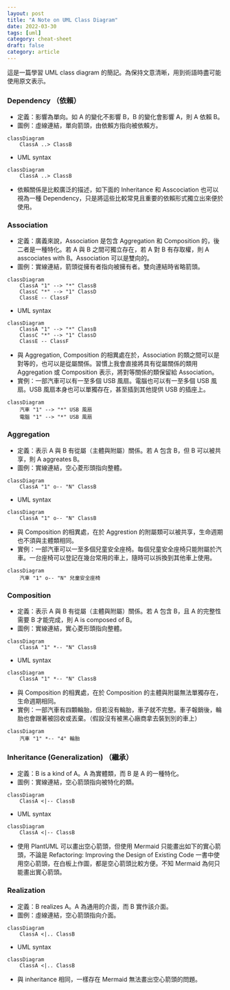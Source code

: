 ```yaml
---
layout: post
title: "A Note on UML Class Diagram"
date: 2022-03-30
tags: [uml]
category: cheat-sheet
draft: false
category: article
---
```


這是一篇學習 UML class diagram 的簡記。為保持文意清晰，用到術語時盡可能使用原文表示。

<!--more-->

### Dependency （依賴）

- 定義：影響為單向。如 A 的變化不影響 B，B 的變化會影響 A，則 A 依賴 B。
- 圖例：虛線連結，單向箭頭，由依賴方指向被依賴方。
```mermaid
classDiagram
    ClassA ..> ClassB
```
- UML syntax
```shell
classDiagram
    ClassA ..> ClassB
```
- 依賴關係是比較廣泛的描述，如下面的 Inheritance 和 Asscociation 也可以視為一種 Dependency，只是將這些比較常見且重要的依賴形式獨立出來便於使用。


### Association

- 定義：廣義來說，Association 是包含 Aggregation 和 Composition 的，後二者是一種特化。若 A 與 B 之間可獨立存在，若 A 對 B 有存取權，則 A asscociates with B。Association 可以是雙向的。
- 圖例：實線連結，箭頭從擁有者指向被擁有者。雙向連結時省略箭頭。
```mermaid
classDiagram
    ClassA "1" --> "*" ClassB
    ClassC "*" --> "1" ClassD
    ClassE -- ClassF
```
- UML syntax
```shell
classDiagram
    ClassA "1" --> "*" ClassB
    ClassC "*" --> "1" ClassD
    ClassE -- ClassF
```
- 與 Aggregation, Composition 的相異處在於，Association 的類之間可以是對等的，也可以是從屬關係。習慣上我會直接將具有從屬關係的類用 Aggregation 或 Composition 表示，將對等關係的類保留給 Association。
- 實例：一部汽車可以有一至多個 USB 風扇。電腦也可以有一至多個 USB 風扇。USB 風扇本身也可以單獨存在，甚至插到其他提供 USB 的插座上。
```mermaid
classDiagram
    汽車 "1" --> "*" USB 風扇
    電腦 "1" --> "*" USB 風扇
```


### Aggregation

- 定義：表示 A 與 B 有從屬（主體與附屬）關係。若 A 包含 B，但 B 可以被共享，則 A aggreates B。
- 圖例：實線連結，空心菱形頭指向整體。
```mermaid
classDiagram
    ClassA "1" o-- "N" ClassB
```
- UML syntax
```shell
classDiagram
    ClassA "1" o-- "N" ClassB
```
- 與 Composition 的相異處，在於 Aggrestion 的附屬類可以被共享，生命週期也不須與主體類相同。
- 實例：一部汽車可以一至多個兒童安全座椅。每個兒童安全座椅只能附屬於汽車。一台座椅可以登記在幾台常用的車上，隨時可以拆換到其他車上使用。
```mermaid
classDiagram
    汽車 "1" o-- "N" 兒童安全座椅
```


### Composition

- 定義：表示 A 與 B 有從屬（主體與附屬）關係。若 A 包含 B，且 A 的完整性需要 B 才能完成，則 A is composed of B。
- 圖例：實線連結，實心菱形頭指向整體。
```mermaid
classDiagram
    ClassA "1" *-- "N" ClassB
```
- UML syntax
```shell
classDiagram
    ClassA "1" *-- "N" ClassB
```
- 與 Composition 的相異處，在於 Composition 的主體與附屬無法單獨存在，生命週期相同。
- 實例：一部汽車有四顆輪胎，但若沒有輪胎，車子就不完整。車子報銷後，輪胎也會跟著被回收或丟棄。（假設沒有被黑心廠商拿去裝到別的車上）
```mermaid
classDiagram
    汽車 "1" *-- "4" 輪胎
```

### Inheritance (Generalization) （繼承）

- 定義：B is a kind of A。A 為實體類，而 B 是 A 的一種特化。
- 圖例：實線連結，空心箭頭指向被特化的類。
```mermaid
classDiagram
    ClassA <|-- ClassB
```
- UML syntax
```shell
classDiagram
    ClassA <|-- ClassB
```
- 使用 PlantUML 可以畫出空心箭頭，但使用 Mermaid 只能畫出如下的實心箭頭，不論是 Refactoring: Improving the Design of Existing Code 一書中使用空心箭頭，在白板上作圖，都是空心箭頭比較方便。不知 Mermaid 為何只能畫出實心箭頭。


### Realization

- 定義：B realizes A。A 為通用的介面，而 B 實作該介面。
- 圖例：虛線連結，空心箭頭指向介面。
```mermaid
classDiagram
    ClassA <|.. ClassB
```
- UML syntax
```shell
classDiagram
    ClassA <|.. ClassB
```
- 與 inheritance 相同，一樣存在 Mermaid 無法畫出空心箭頭的問題。

